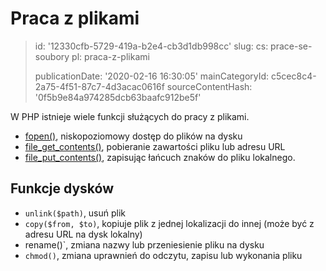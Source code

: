 Praca z plikami
===============

> id: '12330cfb-5729-419a-b2e4-cb3d1db998cc'
> slug:
> 	cs: prace-se-soubory
> 	pl: praca-z-plikami
> 
> publicationDate: '2020-02-16 16:30:05'
> mainCategoryId: c5cec8c4-2a75-4f51-87c7-4d3acac0616f
> sourceContentHash: '0f5b9e84a974285dcb63baafc912be5f'

W PHP istnieje wiele funkcji służących do pracy z plikami.

- <a href="/fopen">fopen()</a>, niskopoziomowy dostęp do plików na dysku
- <a href="/file-get-contents">file_get_contents()</a>, pobieranie zawartości pliku lub adresu URL
- <a href="/file-put-contents">file_put_contents()</a>, zapisując łańcuch znaków do pliku lokalnego.

Funkcje dysków
--------------

- `unlink($path)`, usuń plik
- `copy($from, $to)`, kopiuje plik z jednej lokalizacji do innej (może być z adresu URL na dysk lokalny)
- rename()`, zmiana nazwy lub przeniesienie pliku na dysku
- `chmod()`, zmiana uprawnień do odczytu, zapisu lub wykonania pliku
